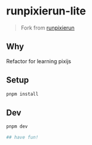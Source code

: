 # runpixierun-lite

> Fork from [runpixierun](https://github.com/Detail0805/runpixierun)

## Why

Refactor for learning pixijs

## Setup
```sh
pnpm install
```

## Dev
```sh
pnpm dev

## have fun!
```

